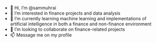 - 👋 Hi, I’m @sammuhrai
- 👀 I’m interested in finance projects and data analysis
- 🌱 I’m currently learning machine learning and implementations of artificial intelligence in both a finance and non-finance environment
- 💞️ I’m looking to collaborate on finance-related projects
- 📫 Message me on my profile

<!---
sammuhrai/sammuhrai is a ✨ special ✨ repository because its `README.md` (this file) appears on your GitHub profile.
You can click the Preview link to take a look at your changes.
--->
